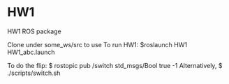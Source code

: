 # HW1

HW1 ROS package

Clone under some_ws/src to use
To run HW1:
$roslaunch HW1 HW1_abc.launch

To do the flip:
$ rostopic pub /switch std_msgs/Bool true -1
Alternatively, 
$ ./scripts/switch.sh
